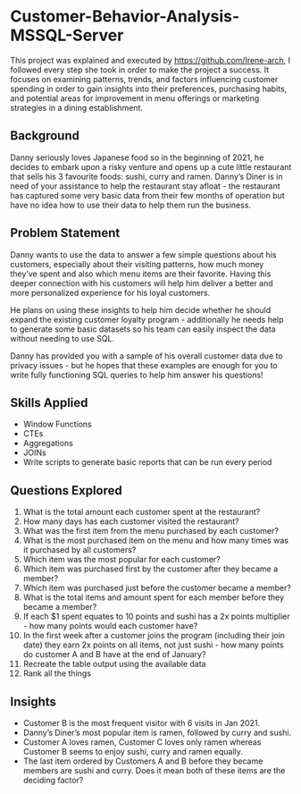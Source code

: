 # Customer-Behavior-Analysis-MSSQL-Server
This project was explained and executed by https://github.com/Irene-arch, I followed every step she took in order to make the project a success.
It focuses on examining patterns, trends, and factors influencing customer spending in order to gain insights into their preferences, purchasing habits, and potential areas for improvement in menu offerings or marketing strategies in a dining establishment.

## Background
Danny seriously loves Japanese food so in the beginning of 2021, he decides to embark upon a risky venture and opens up a cute little restaurant that sells his 3 favourite foods: sushi, curry and ramen. Danny’s Diner is in need of your assistance to help the restaurant stay afloat - the restaurant has captured some very basic data from their few months of operation but have no idea how to use their data to help them run the business.

## Problem Statement
Danny wants to use the data to answer a few simple questions about his customers, especially about their visiting patterns, how much money they’ve spent and also which menu items are their favorite. Having this deeper connection with his customers will help him deliver a better and more personalized experience for his loyal customers.

He plans on using these insights to help him decide whether he should expand the existing customer loyalty program - additionally he needs help to generate some basic datasets so his team can easily inspect the data without needing to use SQL.

Danny has provided you with a sample of his overall customer data due to privacy issues - but he hopes that these examples are enough for you to write fully functioning SQL queries to help him answer his questions!

## Skills Applied
* Window Functions
* CTEs
* Aggregations
* JOINs
* Write scripts to generate basic reports that can be run every period
## Questions Explored
1. What is the total amount each customer spent at the restaurant?
2. How many days has each customer visited the restaurant?
3. What was the first item from the menu purchased by each customer?
4. What is the most purchased item on the menu and how many times was it purchased by all customers?
5. Which item was the most popular for each customer?
6. Which item was purchased first by the customer after they became a member?
7. Which item was purchased just before the customer became a member?
8. What is the total items and amount spent for each member before they became a member?
9. If each $1 spent equates to 10 points and sushi has a 2x points multiplier - how many points would each customer have?
10. In the first week after a customer joins the program (including their join date) they earn 2x points on all items, not just sushi - how many points do customer A and B have at the end of January?
11. Recreate the table output using the available data
12. Rank all the things

## Insights
* Customer B is the most frequent visitor with 6 visits in Jan 2021.
* Danny’s Diner’s most popular item is ramen, followed by curry and sushi.
* Customer A loves ramen, Customer C loves only ramen whereas Customer B seems to enjoy sushi, curry and ramen equally.
* The last item ordered by Customers A and B before they became members are sushi and curry. Does it mean both of these items are the deciding factor?
